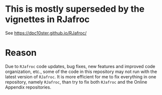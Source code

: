 # This is mostly superseded by the vignettes in RJafroc

See https://dpc10ster.github.io/RJafroc/

# Reason 

Due to `RJafroc` code updates, bug fixes, new features and improved code organization, etc., some of the code in this repository may not run with the latest version of `RJafroc`. It is more efficient for me to fix everything in one repository, namely `RJafroc`, than try to fix both `RJafroc` and the Online Appendix repositories.
